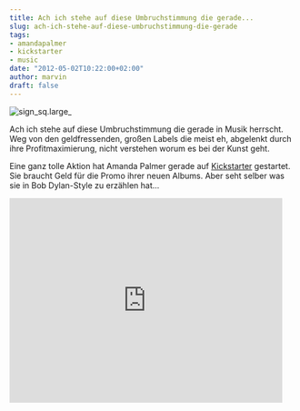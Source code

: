 ```yaml
---
title: Ach ich stehe auf diese Umbruchstimmung die gerade...
slug: ach-ich-stehe-auf-diese-umbruchstimmung-die-gerade
tags:
- amandapalmer
- kickstarter
- music
date: "2012-05-02T10:22:00+02:00"
author: marvin
draft: false
---
```

![sign_sq.large_](/images/sign_sq.large_.jpg)

Ach ich stehe auf diese Umbruchstimmung die gerade in Musik herrscht.
Weg von den geldfressenden, großen Labels die meist eh, abgelenkt durch
ihre Profitmaximierung, nicht verstehen worum es bei der Kunst geht.

Eine ganz tolle Aktion hat Amanda Palmer gerade auf
[Kickstarter](http://www.kickstarter.com/projects/amandapalmer/amanda-palmer-the-new-record-art-book-and-tour)
gestartet. Sie braucht Geld für die Promo ihrer neuen Albums. Aber seht
selber was sie in Bob Dylan-Style zu erzählen hat...

<iframe frameborder="0" height="360px" src="http://www.kickstarter.com/projects/amandapalmer/amanda-palmer-the-new-record-art-book-and-tour/widget/video.html" width="480px"></iframe>